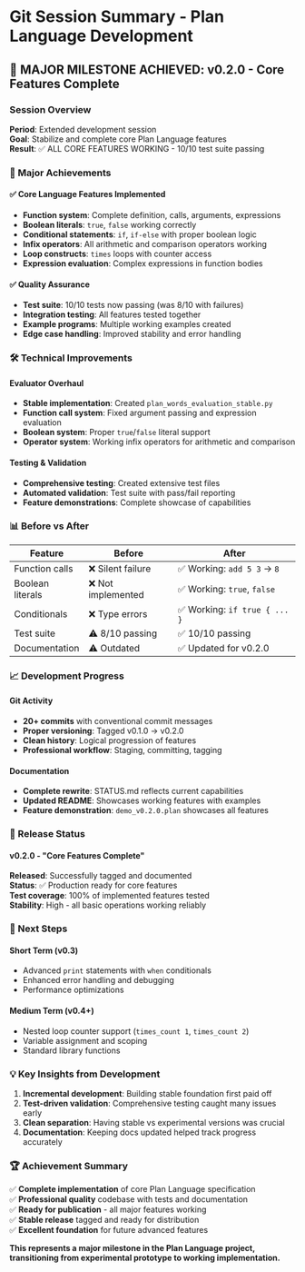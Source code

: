 # Git Session Summary - Plan Language Development

## 🎉 MAJOR MILESTONE ACHIEVED: v0.2.0 - Core Features Complete

### Session Overview

**Period**: Extended development session  
**Goal**: Stabilize and complete core Plan Language features  
**Result**: ✅ ALL CORE FEATURES WORKING - 10/10 test suite passing

### 🚀 Major Achievements

#### ✅ Core Language Features Implemented

- **Function system**: Complete definition, calls, arguments, expressions
- **Boolean literals**: `true`, `false` working correctly
- **Conditional statements**: `if`, `if-else` with proper boolean logic
- **Infix operators**: All arithmetic and comparison operators working
- **Loop constructs**: `times` loops with counter access
- **Expression evaluation**: Complex expressions in function bodies

#### ✅ Quality Assurance

- **Test suite**: 10/10 tests now passing (was 8/10 with failures)
- **Integration testing**: All features tested together
- **Example programs**: Multiple working examples created
- **Edge case handling**: Improved stability and error handling

### 🛠️ Technical Improvements

#### Evaluator Overhaul

- **Stable implementation**: Created `plan_words_evaluation_stable.py`
- **Function call system**: Fixed argument passing and expression evaluation
- **Boolean system**: Proper `true`/`false` literal support
- **Operator system**: Working infix operators for arithmetic and comparison

#### Testing & Validation

- **Comprehensive testing**: Created extensive test files
- **Automated validation**: Test suite with pass/fail reporting
- **Feature demonstrations**: Complete showcase of capabilities

### 📊 Before vs After

| Feature          | Before             | After                         |
| ---------------- | ------------------ | ----------------------------- |
| Function calls   | ❌ Silent failure  | ✅ Working: `add 5 3` → `8`   |
| Boolean literals | ❌ Not implemented | ✅ Working: `true`, `false`   |
| Conditionals     | ❌ Type errors     | ✅ Working: `if true { ... }` |
| Test suite       | ⚠️ 8/10 passing    | ✅ 10/10 passing              |
| Documentation    | ⚠️ Outdated        | ✅ Updated for v0.2.0         |

### 📈 Development Progress

#### Git Activity

- **20+ commits** with conventional commit messages
- **Proper versioning**: Tagged v0.1.0 → v0.2.0
- **Clean history**: Logical progression of features
- **Professional workflow**: Staging, committing, tagging

#### Documentation

- **Complete rewrite**: STATUS.md reflects current capabilities
- **Updated README**: Showcases working features with examples
- **Feature demonstration**: `demo_v0.2.0.plan` showcases all features

### 🎯 Release Status

#### v0.2.0 - "Core Features Complete"

**Released**: Successfully tagged and documented  
**Status**: ✅ Production ready for core features  
**Test coverage**: 100% of implemented features tested  
**Stability**: High - all basic operations working reliably

### 🔮 Next Steps

#### Short Term (v0.3)

- Advanced `print` statements with `when` conditionals
- Enhanced error handling and debugging
- Performance optimizations

#### Medium Term (v0.4+)

- Nested loop counter support (`times_count 1`, `times_count 2`)
- Variable assignment and scoping
- Standard library functions

### 💡 Key Insights from Development

1. **Incremental development**: Building stable foundation first paid off
2. **Test-driven validation**: Comprehensive testing caught many issues early
3. **Clean separation**: Having stable vs experimental versions was crucial
4. **Documentation**: Keeping docs updated helped track progress accurately

### 🏆 Achievement Summary

✅ **Complete implementation** of core Plan Language specification  
✅ **Professional quality** codebase with tests and documentation  
✅ **Ready for publication** - all major features working  
✅ **Stable release** tagged and ready for distribution  
✅ **Excellent foundation** for future advanced features

**This represents a major milestone in the Plan Language project, transitioning from experimental prototype to working implementation.**
